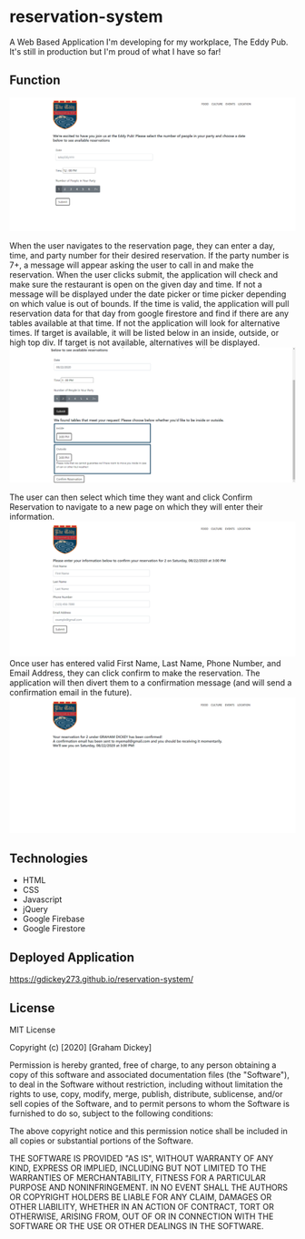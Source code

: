 # reservation-system

A Web Based Application I'm developing for my workplace, The Eddy Pub. It's still in production but I'm proud of what I have so far! 

## Function
![Index](/images/reservation-system-index.png)

When the user navigates to the reservation page, they can enter a day, time, and party number for their desired reservation. If the party number is 7+, 
a message will appear asking the user to call in and make the reservation. When the user clicks submit, the application will check and make sure the restaurant is open on the given
day and time. If not a message will be displayed under the date picker or time picker depending on which value is out of bounds. If the time is valid, the application will pull 
reservation data for that day from google firestore and find if there are any tables available at that time. If not the application will look for alternative times. If target is
available, it will be listed below in an inside, outside, or high top div. If target is not available, alternatives will be displayed. 
![Index Scroll](/images/reservation-system-index-scroll.png)

The user can then select which time they want and click Confirm Reservation to navigate to a new page on which they will enter their information. 
![Confirm Reservation](/images/confirm-reservation.png)
Once user has entered valid
First Name, Last Name, Phone Number, and Email Address, they can click confirm to make the reservation. The application will then divert them to a confirmation message (and will 
send a confirmation email in the future). 
![Confirmation](/images/confirmation.png)


## Technologies
* HTML
* CSS
* Javascript
* jQuery
* Google Firebase
* Google Firestore


## Deployed Application
https://gdickey273.github.io/reservation-system/


## License
MIT License

Copyright (c) [2020] [Graham Dickey]

Permission is hereby granted, free of charge, to any person obtaining a copy
of this software and associated documentation files (the "Software"), to deal
in the Software without restriction, including without limitation the rights
to use, copy, modify, merge, publish, distribute, sublicense, and/or sell
copies of the Software, and to permit persons to whom the Software is
furnished to do so, subject to the following conditions:

The above copyright notice and this permission notice shall be included in all
copies or substantial portions of the Software.

THE SOFTWARE IS PROVIDED "AS IS", WITHOUT WARRANTY OF ANY KIND, EXPRESS OR
IMPLIED, INCLUDING BUT NOT LIMITED TO THE WARRANTIES OF MERCHANTABILITY,
FITNESS FOR A PARTICULAR PURPOSE AND NONINFRINGEMENT. IN NO EVENT SHALL THE
AUTHORS OR COPYRIGHT HOLDERS BE LIABLE FOR ANY CLAIM, DAMAGES OR OTHER
LIABILITY, WHETHER IN AN ACTION OF CONTRACT, TORT OR OTHERWISE, ARISING FROM,
OUT OF OR IN CONNECTION WITH THE SOFTWARE OR THE USE OR OTHER DEALINGS IN THE
SOFTWARE.
